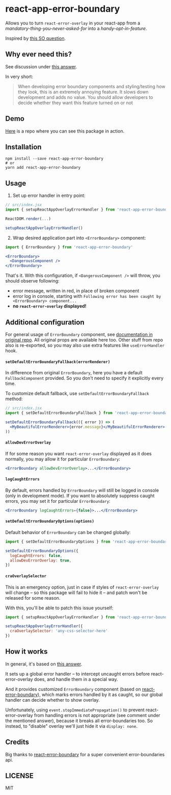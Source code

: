 # react-app-error-boundary

Allows you to turn `react-error-overlay` in your react-app from a *mandatory-thing-you-never-asked-for* into a *handy-opt-in-feature*.

Inspired by [this SO question](https://stackoverflow.com/questions/46589819/disable-error-overlay-in-development-mode).

## Why ever need this?

See discussion under [this answer](https://stackoverflow.com/a/47400249/3437433).

In very short:

> When developing error boundary components and styling/testing how they look, this is an extremely annoying feature. It slows down development and adds no value. You should allow developers to decide whether they want this feature turned on or not

## Demo

[Here](https://github.com/jeron-diovis/react-app-error-boundary-demo) is a repo where you can see this package in action.

## Installation

```
npm install --save react-app-error-boundary
# or
yarn add react-app-error-boundary
```

## Usage

1. Set up error handler in entry point:
```jsx
// src/index.jsx
import { setupReactAppOverlayErrorHandler } from 'react-app-error-boundary'

ReactDOM.render(...)

setupReactAppOverlayErrorHandler()
```

2. Wrap desired application part into `<ErrorBoundary>` component:
```jsx
import { ErrorBoundary } from 'react-app-error-boundary'

<ErrorBoundary>
  <DangerousComponent />
</ErrorBoundary>
```

That's it. With this configuration, if `<DangerousComponent />` will throw, you should observe following:
* error message, written in red, in place of broken component
* error log in console, starting with `Following error has been caught by <ErrorBoundary> component...`
* **no `react-error-overlay` displayed!**

## Additional configuration

For general usage of `ErrorBoundary` component, see [documentation in original repo](https://github.com/bvaughn/react-error-boundary#usage). All original props are available here too. 
Other stuff from repo also is re-exported, so you may also use extra features like `useErrorHandler` hook.

#### `setDefaultErrorBoundaryFallback(errorRenderer)`

In difference from original `ErrorBoundary`, here you have a default `FallbackComponent` provided. So you don't need to specify it explicitly every time.

To customize default fallback, use `setDefaultErrorBoundaryFallback` method:
```jsx
// src/index.jsx
import { setDefaultErrorBoundaryFallback } from 'react-app-error-boundary'

setDefaultErrorBoundaryFallback(({ error }) => (
  <MyBeautifulErrorRenderer>{error.message}</MyBeautifulErrorRenderer>
))
```

#### `allowDevErrorOverlay`

If for some reason you want `react-error-overlay` displayed as it does normally, you may allow it for particular `ErrorBoundary`:
```jsx
<ErrorBoundary allowDevErrorOverlay>...</ErrorBoundary>
```

#### `logCaughtErrors`

By default, errors handled by `ErrorBoundary` will still be logged in console (only in development mode).
If you want to absolutely suppress caught errors, you may set it for particular `ErrorBoundary`:

```jsx
<ErrorBoundary logCaughtErrors={false}>...</ErrorBoundary>
```

#### `setDefaultErrorBoundaryOptions(options)`

Default behavior of `ErrorBoundary` can be changed globally:
```js
import { setDefaultErrorBoundaryOptions } from 'react-app-error-boundary'

setDefaultErrorBoundaryOptions({
  logCaughtErrors: false,
  allowDevErrorOverlay: true,
})
```

#### `craOverlaySelector`

This is an emergency option, just in case if styles of `react-error-overlay` will change – so this package will fail to hide it – and patch won't be released for some reason.

With this, you'll be able to patch this issue yourself:

```js
import { setupReactAppOverlayErrorHandler } from 'react-app-error-boundary'

setupReactAppOverlayErrorHandler({
  craOverlaySelector: 'any-css-selector-here'
})
```

## How it works

In general, it's based on [this answer](https://stackoverflow.com/a/54549601/3437433).

It sets up a global error handler – to intercept uncaught errors before react-error-overlay does, and handle them in a special way.

And it provides customized `ErrorBoundary` component (based on [react-error-boundary](https://github.com/bvaughn/react-error-boundary)), which marks errors handled by it as caught, so our global handler can decide whether to show overlay.

Unfortunately, using `event.stopImmediatePropagation()` to prevent react-error-overlay from handling errors is not appropriate (see comment under the mentioned answer),
because it breaks all error-boundaries too. So instead, to "disable" overlay we'll just hide it via `display: none`.

## Credits

Big thanks to [react-error-boundary](https://github.com/bvaughn/react-error-boundary) for a super convenient error-boundaries api.

## LICENSE

MIT
